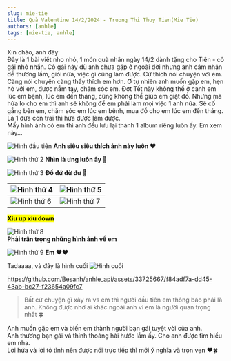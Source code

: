 ```yaml
---
slug: mie-tie
title: Quà Valentine 14/2/2024 - Truong Thi Thuy Tien(Mie Tie)
authors: [anhle]
tags: [mie-tie, anhle]
---
```


Xin chào, anh đây  
Đây là 1 bài viết nho nhỏ, 1 món quà nhân ngày 14/2 dành tặng cho Tiên - cô gái nhỏ nhắn.
Cô gái này dù anh chưa gặp ở ngoài đời nhưng anh cảm nhận dễ thương lắm, giỏi nữa, việc gì cũng làm được.
Cứ thích nói chuyện với em.
Càng nói chuyện càng thấy thích em hơn.
Ơ tự nhiên anh muốn gặp em, hẹn hò với em, được nắm tay, chăm sóc em.
Đợt Tết này không thể ở cạnh em lúc em bệnh, lúc em đến tháng, cũng không thể giúp em giặt đồ. Nhưng mà hứa lo cho em thì anh sẽ không để em phải làm mọi việc 1 anh nữa. Sẽ cố gắng bên em, chăm sóc em lúc em bệnh, mua đồ cho em lúc em đến tháng.  
Là 1 đứa con trai thì hứa được làm được.  
Mấy hình ảnh có em thì anh đều lưu lại thành 1 album riêng luôn ấy. Em xem này...

![Hình đầu tiên](./IMG_2743.JPG "Hình đầu tiên")
**Anh siêu siêu thích ảnh này luôn :heart:**

![Hình thứ 2](./IMG_2793.JPG "Hình thứ 2")
**Nhìn là ưng luôn ấy :rose:**

![Hình thứ 3](./IMG_2816.JPG "Hình thứ 3")
**Đổ đứ đừ đư :rose:**

| ![Hình thứ 4](./IMG_2869.JPG "Hình thứ 4")      | ![Hình thứ 5](./IMG_2890.JPG "Hình thứ 5") |
| ----------- | ----------- |
| ![Hình thứ 6](./IMG_2886.JPG "Hình thứ 6")      | ![Hình thứ 7](./IMG_2887.JPG "Hình thứ 7") |
**<mark>Xỉu up xỉu down</mark>**

![Hình thứ 8](./IMG_2888.JPG "Hình thứ 8")  
**Phải trân trọng những hình ảnh về em**

![Hình thứ 9](./IMG_2980.JPG "Hình thứ 9")
**Em :heart::heart:**

Tadaaaa, và đây là hình cuối
![Hình cuối](./IMG_2905.PNG "Hình cuối")



https://github.com/Besanh/anhle_api/assets/33725667/f84adf7a-dd45-43ab-bc27-f23654a09fc7



> Bất cứ chuyện gì xảy ra vs em thì người đầu tiên em thông báo phải là anh.
Không được nhờ ai khác ngoài anh vì em là người quan trọng nhất :four_leaf_clover:

Anh muốn gặp em và biến em thành người bạn gái tuyệt vời của anh.  
Anh thương bạn gái và thỉnh thoảng hài hước lắm ấy. Cho anh được tìm hiểu em nha.  
Lời hứa và lời tỏ tình nên được nói trực tiếp thì mới ý nghĩa và trọn vẹn :heart::four_leaf_clover:
